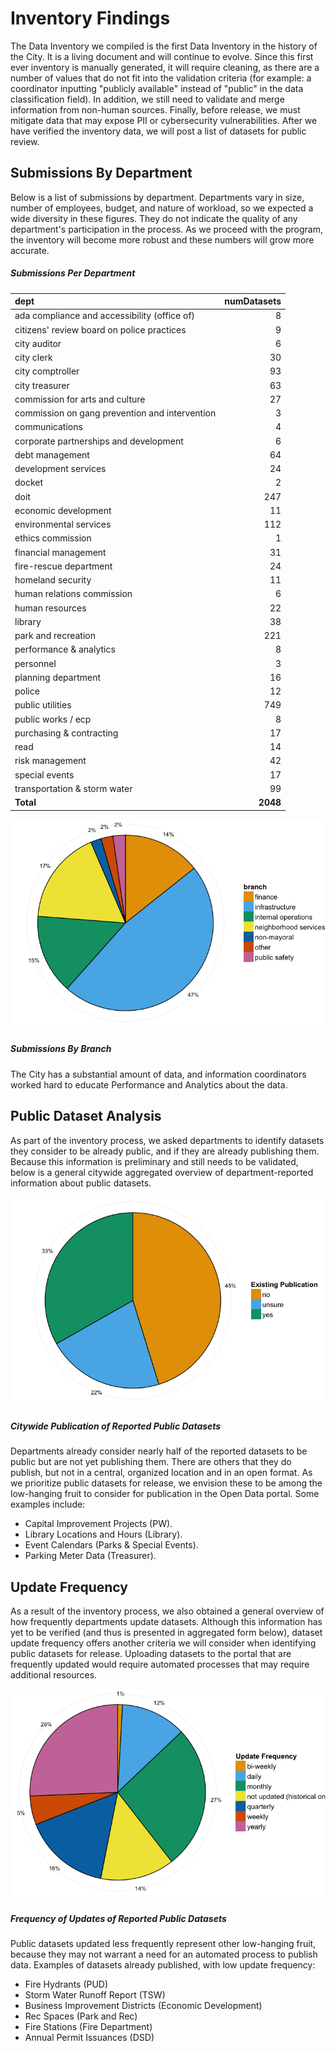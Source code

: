# Inventory Findings

The Data Inventory we compiled is the first Data Inventory in the history of the City.  It is a living document and will continue to evolve.  Since this first ever inventory is manually generated, it will require cleaning, as there are a number of values that do not fit into the validation criteria (for example: a coordinator inputting "publicly available" instead of "public" in the data classification field).  In addition, we still need to validate and merge information from non-human sources.  Finally, before release, we must mitigate data that may expose PII or cybersecurity vulnerabilities.  After we have verified the inventory data, we will post a list of datasets for public review.


## Submissions By Department
Below is a list of submissions by department.  Departments vary in size, number of employees, budget, and nature of workload, so we expected a wide diversity in these figures. They do not indicate the quality of any department's participation in the process.  As we proceed with the program, the inventory will become more robust and these numbers will grow more accurate. 

##### Submissions Per Department

|dept                                           | numDatasets|
|:----------------------------------------------|-----------:|
|ada compliance and accessibility (office of)   |           8|
|citizens' review board on police practices     |           9|
|city auditor                                   |           6|
|city clerk                                     |          30|
|city comptroller                               |          93|
|city treasurer                                 |          63|
|commission for arts and culture                |          27|
|commission on gang prevention and intervention |           3|
|communications                                 |           4|
|corporate partnerships and development         |           6|
|debt management                                |          64|
|development services                           |          24|
|docket                                         |           2|
|doit                                           |         247|
|economic development                           |          11|
|environmental services                         |         112|
|ethics commission                              |           1|
|financial management                           |          31|
|fire-rescue department                         |          24|
|homeland security                              |          11|
|human relations commission                     |           6|
|human resources                                |          22|
|library                                        |          38|
|park and recreation                            |         221|
|performance & analytics                        |           8|
|personnel                                      |           3|
|planning department                            |          16|
|police                                         |          12|
|public utilities                               |         749|
|public works / ecp                             |           8|
|purchasing & contracting                       |          17|
|read                                           |          14|
|risk management                                |          42|
|special events                                 |          17|
|transportation & storm water                   |          99|
|**Total**                                      |    **2048**|

 
<div class="section group">
    <div class="col span_1_of_2">
        <img src="assets/chart/databybranchg.png" alt="Data Submissions By Branch"/>
    </div>
    <div class="col span_1_of_2">
       <h5> Submissions By Branch </h5>
       The City has a substantial amount of data, and information coordinators worked hard to educate Performance and Analytics about the data.  
    </div>
</div>


## Public Dataset Analysis
As part of the inventory process, we asked departments to identify datasets they consider to be already public, and if they are already publishing them.  Because this information is preliminary and still needs to be validated, below is a general citywide aggregated overview of department-reported information about public datasets.

<div class="section group">
    <div class="col span_1_of_2">
        <img src="assets/chart/pubdsg.png" alt="Public Datasets and Publication"/>
    </div>
    <div class="col span_1_of_2">
       <h5>Citywide Publication of Reported Public Datasets </h5>
       Departments already consider nearly half of the reported datasets to be public but are not yet publishing them. There are others that they do publish, but not in a central, organized location and in an open format. As we prioritize public datasets for release, we envision these to be among the low-hanging fruit to consider for publication in the Open Data portal.  Some examples include:
       <ul>
           <li>Capital Improvement Projects (PW).</li>
           <li>Library Locations and Hours (Library).</li>
           <li>Event Calendars (Parks & Special Events).</li>
           <li>Parking Meter Data (Treasurer).</li>
       </ul>
    </div>
</div>

## Update Frequency
As a result of the inventory process, we also obtained a general overview of how frequently departments update datasets.  Although this information has yet to be verified (and thus is presented in aggregated form below), dataset update frequency offers another criteria we will consider when identifying public datasets for release.  Uploading datasets to the portal that are frequently updated would require automated processes that may require additional resources.

<div class="section group">
    <div class="col span_1_of_2">
        <img src="assets/chart/pubdsc.png" alt="Public Datasets and Updates"/>
    </div>
    <div class="col span_1_of_2">
       <h5>Frequency of Updates of Reported Public Datasets</h5>
       Public datasets updated less frequently represent other low-hanging fruit, because they may not warrant a need for an automated process to publish data.  Examples of datasets already published, with low update frequency:
       <ul>
         <li>Fire Hydrants (PUD)</li>
         <li>Storm Water Runoff Report (TSW)</li>
         <li>Business Improvement Districts (Economic Development)</li>
         <li>Rec Spaces (Park and Rec) </li>
         <li>Fire Stations (Fire Department)</li>
         <li>Annual Permit Issuances (DSD)</li>
       </ul>
    </div>
</div>
